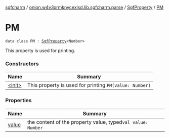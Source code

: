 [sgfcharm](../../../index.md) / [onion.w4v3xrmknycexlsd.lib.sgfcharm.parse](../../index.md) / [SgfProperty](../index.md) / [PM](./index.md)

# PM

`data class PM : `[`SgfProperty`](../index.md)`<Number>`

This property is used for printing.

### Constructors

| Name | Summary |
|---|---|
| [&lt;init&gt;](-init-.md) | This property is used for printing.`PM(value: Number)` |

### Properties

| Name | Summary |
|---|---|
| [value](value.md) | the content of the property value, typed`val value: Number` |

